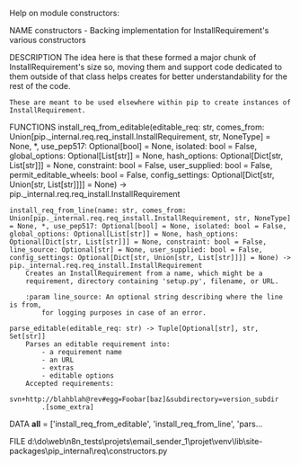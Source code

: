 Help on module constructors:

NAME
    constructors - Backing implementation for InstallRequirement's various constructors

DESCRIPTION
    The idea here is that these formed a major chunk of InstallRequirement's size
    so, moving them and support code dedicated to them outside of that class
    helps creates for better understandability for the rest of the code.

    These are meant to be used elsewhere within pip to create instances of
    InstallRequirement.

FUNCTIONS
    install_req_from_editable(editable_req: str, comes_from: Union[pip._internal.req.req_install.InstallRequirement, str, NoneType] = None, *, use_pep517: Optional[bool] = None, isolated: bool = False, global_options: Optional[List[str]] = None, hash_options: Optional[Dict[str, List[str]]] = None, constraint: bool = False, user_supplied: bool = False, permit_editable_wheels: bool = False, config_settings: Optional[Dict[str, Union[str, List[str]]]] = None) -> pip._internal.req.req_install.InstallRequirement

    install_req_from_line(name: str, comes_from: Union[pip._internal.req.req_install.InstallRequirement, str, NoneType] = None, *, use_pep517: Optional[bool] = None, isolated: bool = False, global_options: Optional[List[str]] = None, hash_options: Optional[Dict[str, List[str]]] = None, constraint: bool = False, line_source: Optional[str] = None, user_supplied: bool = False, config_settings: Optional[Dict[str, Union[str, List[str]]]] = None) -> pip._internal.req.req_install.InstallRequirement
        Creates an InstallRequirement from a name, which might be a
        requirement, directory containing 'setup.py', filename, or URL.

        :param line_source: An optional string describing where the line is from,
            for logging purposes in case of an error.

    parse_editable(editable_req: str) -> Tuple[Optional[str], str, Set[str]]
        Parses an editable requirement into:
            - a requirement name
            - an URL
            - extras
            - editable options
        Accepted requirements:
            svn+http://blahblah@rev#egg=Foobar[baz]&subdirectory=version_subdir
            .[some_extra]

DATA
    __all__ = ['install_req_from_editable', 'install_req_from_line', 'pars...

FILE
    d:\do\web\n8n_tests\projets\email_sender_1\projet\venv\lib\site-packages\pip\_internal\req\constructors.py


